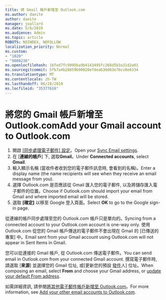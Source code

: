 ```yaml
---
title: 將 Gmail 帳戶新增至 Outlook.com
ms.author: daeite
author: daeite
manager: joallard
ms.date: 5/6/2019
ms.audience: Admin
ms.topic: article
ROBOTS: NOINDEX, NOFOLLOW
localization_priority: Normal
ms.custom:
- "1820"
- "9000236"
ms.openlocfilehash: 16fed7fc9995ba9b4143495fc268d5b3a31d2a01
ms.sourcegitcommit: 5fb7a4b28859690020efdea630d03e70cc0e6334
ms.translationtype: MT
ms.contentlocale: zh-TW
ms.lasthandoff: 06/28/2019
ms.locfileid: "35377616"
---
```

# <a name="add-your-gmail-account-to-outlookcom"></a><span data-ttu-id="d311d-102">將您的 Gmail 帳戶新增至 Outlook.com</span><span class="sxs-lookup"><span data-stu-id="d311d-102">Add your Gmail account to Outlook.com</span></span>

1. <span data-ttu-id="d311d-103">開啟 [[同步處理電子郵件] 設定](https://go.microsoft.com/fwlink/?linkid=875264)。</span><span class="sxs-lookup"><span data-stu-id="d311d-103">Open your [Sync Email settings](https://go.microsoft.com/fwlink/?linkid=875264).</span></span>
2. <span data-ttu-id="d311d-104">在 [**連線的帳戶**] 下, 選取**Gmail**。</span><span class="sxs-lookup"><span data-stu-id="d311d-104">Under **Connected accounts**, select **Gmail**.</span></span>
3. <span data-ttu-id="d311d-105">輸入顯示名稱 (當收件者收到您的電子郵件訊息時, 會看到的名稱)。</span><span class="sxs-lookup"><span data-stu-id="d311d-105">Enter a display name (the name recipients will see when they receive an email message from you).</span></span>
4. <span data-ttu-id="d311d-106">選擇 Outlook.com 是否應該從 Gmail 匯入您的電子郵件, 以及將儲存匯入電子郵件的位置。</span><span class="sxs-lookup"><span data-stu-id="d311d-106">Choose if Outlook.com should import your email from Gmail and where imported email will be stored.</span></span>
5. <span data-ttu-id="d311d-107">選取 **[確定]** 以移至 Google 登入頁面。</span><span class="sxs-lookup"><span data-stu-id="d311d-107">Select **OK** to go to the Google sign-in page.</span></span>

<span data-ttu-id="d311d-108">從連線的帳戶同步處理至您的 Outlook.com 帳戶只是單向的。</span><span class="sxs-lookup"><span data-stu-id="d311d-108">Syncing from a connected account to your Outlook.com account is one-way only.</span></span> <span data-ttu-id="d311d-109">使用 Outlook.com 從您的 Gmail 帳戶傳送的電子郵件不會出現在 Gmail 的 [已傳送的專案] 中。</span><span class="sxs-lookup"><span data-stu-id="d311d-109">Email sent from your Gmail account using Outlook.com will not appear in Sent Items in Gmail.</span></span>

<span data-ttu-id="d311d-110">您可以從連接的 Gmail 帳戶, 從 Outlook.com 傳送電子郵件。</span><span class="sxs-lookup"><span data-stu-id="d311d-110">You can send email in Outlook.com from your connected Gmail account.</span></span> <span data-ttu-id="d311d-111">撰寫電子郵件時, 請選取 [**來源**] 並選擇您的 Gmail 位址, 或[更新您的預設 [發件](https://go.microsoft.com/fwlink/?linkid=875264)人] 位址。</span><span class="sxs-lookup"><span data-stu-id="d311d-111">When composing an email, select **From** and choose your Gmail address, or [update your default From address](https://go.microsoft.com/fwlink/?linkid=875264).</span></span>

<span data-ttu-id="d311d-112">如需詳細資訊, 請參閱[將其他電子郵件帳戶新增至 Outlook.com](https://support.office.com/article/c5224df4-5885-4e79-91ba-523aa743f0ba)。</span><span class="sxs-lookup"><span data-stu-id="d311d-112">For more information, see [Add your other email accounts to Outlook.com](https://support.office.com/article/c5224df4-5885-4e79-91ba-523aa743f0ba).</span></span>